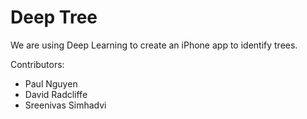 # Deep Tree

We are using Deep Learning to create an iPhone app to identify trees.

Contributors:

* Paul Nguyen
* David Radcliffe
* Sreenivas Simhadvi
